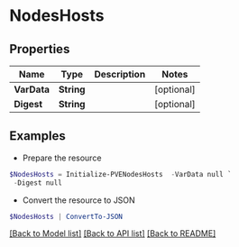 # NodesHosts
## Properties

Name | Type | Description | Notes
------------ | ------------- | ------------- | -------------
**VarData** | **String** |  | [optional] 
**Digest** | **String** |  | [optional] 

## Examples

- Prepare the resource
```powershell
$NodesHosts = Initialize-PVENodesHosts  -VarData null `
 -Digest null
```

- Convert the resource to JSON
```powershell
$NodesHosts | ConvertTo-JSON
```

[[Back to Model list]](../README.md#documentation-for-models) [[Back to API list]](../README.md#documentation-for-api-endpoints) [[Back to README]](../README.md)

